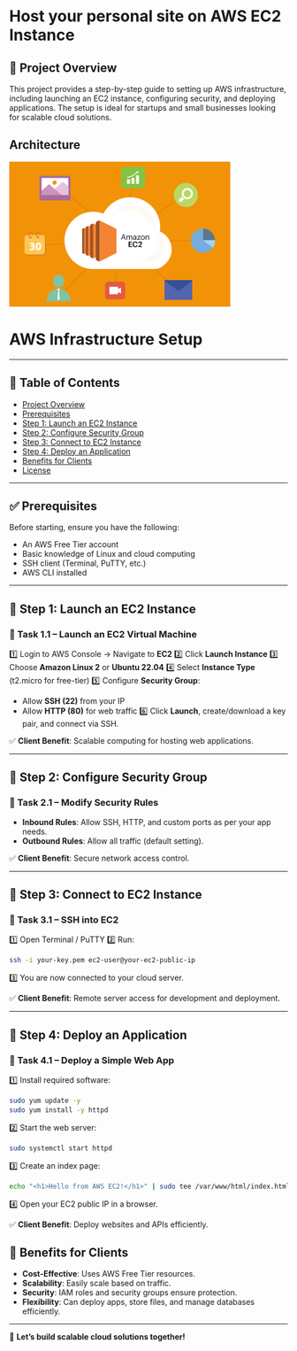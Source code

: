 # Host your personal site on AWS EC2 Instance

## 🚀 Project Overview
This project provides a step-by-step guide to setting up AWS infrastructure, including launching an EC2 instance, configuring security, and deploying applications. The setup is ideal for startups and small businesses looking for scalable cloud solutions.


## **Architecture**

![Project Architecture](Amazon-AWS-Cloud-Topimage-1.jpg)

# AWS Infrastructure Setup

---

## 📌 Table of Contents
- [Project Overview](#project-overview)
- [Prerequisites](#prerequisites)
- [Step 1: Launch an EC2 Instance](#step-1-launch-an-ec2-instance)
- [Step 2: Configure Security Group](#step-2-configure-security-group)
- [Step 3: Connect to EC2 Instance](#step-3-connect-to-ec2-instance)
- [Step 4: Deploy an Application](#step-4-deploy-an-application)
- [Benefits for Clients](#benefits-for-clients)
- [License](#license)

---

## ✅ Prerequisites
Before starting, ensure you have the following:
- An AWS Free Tier account
- Basic knowledge of Linux and cloud computing
- SSH client (Terminal, PuTTY, etc.)
- AWS CLI installed

---

## 🚀 Step 1: Launch an EC2 Instance
### 🔹 Task 1.1 – Launch an EC2 Virtual Machine
1️⃣ Login to AWS Console → Navigate to **EC2**
2️⃣ Click **Launch Instance**
3️⃣ Choose **Amazon Linux 2** or **Ubuntu 22.04**
4️⃣ Select **Instance Type** (t2.micro for free-tier)
5️⃣ Configure **Security Group**:
   - Allow **SSH (22)** from your IP
   - Allow **HTTP (80)** for web traffic
6️⃣ Click **Launch**, create/download a key pair, and connect via SSH.

✅ **Client Benefit**: Scalable computing for hosting web applications.

---

## 🚀 Step 2: Configure Security Group
### 🔹 Task 2.1 – Modify Security Rules
- **Inbound Rules**: Allow SSH, HTTP, and custom ports as per your app needs.
- **Outbound Rules**: Allow all traffic (default setting).

✅ **Client Benefit**: Secure network access control.

---

## 🚀 Step 3: Connect to EC2 Instance
### 🔹 Task 3.1 – SSH into EC2
1️⃣ Open Terminal / PuTTY
2️⃣ Run:
   ```bash
   ssh -i your-key.pem ec2-user@your-ec2-public-ip
   ```
3️⃣ You are now connected to your cloud server.

✅ **Client Benefit**: Remote server access for development and deployment.

---

## 🚀 Step 4: Deploy an Application
### 🔹 Task 4.1 – Deploy a Simple Web App
1️⃣ Install required software:
   ```bash
   sudo yum update -y
   sudo yum install -y httpd
   ```
2️⃣ Start the web server:
   ```bash
   sudo systemctl start httpd
   ```
3️⃣ Create an index page:
   ```bash
   echo "<h1>Hello from AWS EC2!</h1>" | sudo tee /var/www/html/index.html
   ```
4️⃣ Open your EC2 public IP in a browser.

✅ **Client Benefit**: Deploy websites and APIs efficiently.


## 🎯 Benefits for Clients
- **Cost-Effective**: Uses AWS Free Tier resources.
- **Scalability**: Easily scale based on traffic.
- **Security**: IAM roles and security groups ensure protection.
- **Flexibility**: Can deploy apps, store files, and manage databases efficiently.

---

🚀 **Let’s build scalable cloud solutions together!**

